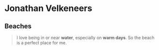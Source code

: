 # Jonathan Velkeneers

## Beaches

> I love being in or near **water**, especially on **warm days**. So the beach is a perfect place for me.

